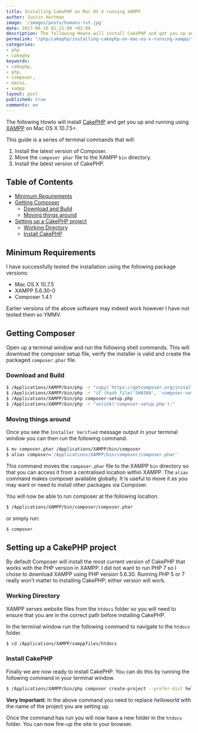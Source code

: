 ```yaml
---
title: Installing CakePHP on Mac OS X running XAMPP
author: Justin Hartman
image: '/images/posts/humans-txt.jpg'
date: 2017-06-16 01:21:00 +02:00
description: The following Howto will install CakePHP and get you up and running using XAMPP on Mac OS X 10.7.5+.
permalink: "/php/cakephp/installing-cakephp-on-mac-os-x-running-xampp/"
categories:
- php
- cakephp
keywords:
- cakephp,
- php,
- composer,
- macos,
- xampp
layout: post
published: true
comments: on
---
```

The following Howto will install [CakePHP](http://cakephp.com) and get you up and running using [XAMPP](http:///xampp.com) on Mac OS X 10.7.5+.

This guide is a series of terminal commands that will:

 1. Install the latest version of Composer.
 2. Move the `composer phar` file to the XAMPP `bin` directory.
 3. Install the latest version of CakePHP.

## Table of Contents
<!-- MarkdownTOC -->

- [Minimum Requirements](#minimum-requirements)
- [Getting Composer](#getting-composer)
    - [Download and Build](#download-and-build)
    - [Moving things around](#moving-things-around)
- [Setting up a CakePHP project](#setting-up-a-cakephp-project)
    - [Working Directory](#working-directory)
    - [Install CakePHP](#install-cakephp)

<!-- /MarkdownTOC -->

## Minimum Requirements
I have successfully tested the installation using the following package versions:

* Mac OS X 10.7.5
* XAMPP 5.6.30-0
* Composer 1.4.1

Earlier versions of the above software may indeed work however I have not tested them so YMMV.

## Getting Composer
Open up a terminal window and run the following shell commands. This will download the composer setup file, verify the installer is valid and create the packaged `composer.phar` file.

### Download and Build
```bash
$ /Applications/XAMPP/bin/php -r "copy('https://getcomposer.org/installer', 'composer-setup.php');"
$ /Applications/XAMPP/bin/php -r "if (hash_file('SHA384', 'composer-setup.php') === '669656bab3166a7aff8a7506b8cb2d1c292f042046c5a994c43155c0be6190fa0355160742ab2e1c88d40d5be660b410') { echo 'Installer verified'; } else { echo 'Installer corrupt'; unlink('composer-setup.php'); } echo PHP_EOL;"
$ /Applications/XAMPP/bin/php composer-setup.php
$ /Applications/XAMPP/bin/php -r "unlink('composer-setup.php');"
```

### Moving things around
Once you see the `Installer Verified` message output in your terminal window you can then run the following command.
```bash
$ mv composer.phar /Applications/XAMPP/bin/composer
$ alias composer='/Applications/XAMPP/bin/composer/composer.phar'
```
This command moves the `composer.phar` file to the XAMPP `bin` directory so that you can access it from a centralised location within XAMPP. The `alias` command makes composer available globally. It is useful to move it as you may want or need to install other packages via Composer.

You will now be able to run composer at the following location:
```bash
$ /Applications/XAMPP/bin/composer/composer.phar
```
or simply run:
```bash
$ composer
```

## Setting up a CakePHP project
By default Composer will install the most current version of CakePHP that works with the PHP version in XAMPP. I did not want to run PHP 7 so I chose to download XAMPP using PHP version 5.6.30. Running PHP 5 or 7 really won't matter to installing CakePHP; either version will work.

### Working Directory
XAMPP serves website files from the `htdocs` folder so you will need to ensure that you are in the correct path before installing CakePHP.

In the terminal window run the following command to navigate to the `htdocs` folder.
```bash
$ cd /Applications/XAMPP/xamppfiles/htdocs
```

### Install CakePHP
Finally we are now ready to install CakePHP. You can do this by running the following command in your terminal window.
```bash
$ /Applications/XAMPP/bin/php composer create-project --prefer-dist helloworld/app helloworld
```
**Very Important:** In the above command you need to replace *helloworld* with the name of the project you are setting up.

Once the command has run you will now have a new folder in the `htdocs` folder. You can now fire-up the site in your browser.
